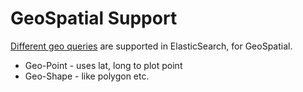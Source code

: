 # GeoSpatial Support

[Different geo queries](https://www.elastic.co/guide/en/elasticsearch/reference/current/geo-queries.html) are supported in ElasticSearch, for GeoSpatial.
- Geo-Point - uses lat, long to plot point
- Geo-Shape - like polygon etc. 